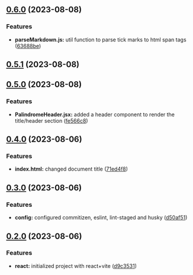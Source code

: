 ## [0.6.0](https://github.com/zhid0399123/freecodecamp-palindrome-checker/compare/0.5.1...0.6.0) (2023-08-08)

### Features

- **parseMarkdown.js:** util function to parse tick marks to html span tags ([63688be](https://github.com/zhid0399123/freecodecamp-palindrome-checker/commit/63688be81f859767cf2b6cfeeeaa414b7faf4ecb))

## [0.5.1](https://github.com/zhid0399123/freecodecamp-palindrome-checker/compare/0.5.0...0.5.1) (2023-08-08)

## [0.5.0](https://github.com/zhid0399123/freecodecamp-palindrome-checker/compare/0.4.0...0.5.0) (2023-08-08)

### Features

- **PalindromeHeader.jsx:** added a header component to render the title/header section ([fe566c8](https://github.com/zhid0399123/freecodecamp-palindrome-checker/commit/fe566c8cb84fe867a2b9c753b24379c9bdda3de3))

## [0.4.0](https://github.com/zhid0399123/freecodecamp-palindrome-checker/compare/0.3.0...0.4.0) (2023-08-06)

### Features

- **index.html:** changed document title ([71ed4f8](https://github.com/zhid0399123/freecodecamp-palindrome-checker/commit/71ed4f85e6175069b4221d4815d0e1e7d777ff98))

## [0.3.0](https://github.com/zhid0399123/freecodecamp-palindrome-checker/compare/0.2.0...0.3.0) (2023-08-06)

### Features

- **config:** configured commitizen, eslint, lint-staged and husky ([d50af51](https://github.com/zhid0399123/freecodecamp-palindrome-checker/commit/d50af519ed14ff0c3e7fba89972506e255e9416f))

## [0.2.0](https://github.com/zhid0399123/freecodecamp-palindrome-checker/compare/d9c3531773711bb58dcfa4b81bd283ee55baf70e...0.2.0) (2023-08-06)

### Features

- **react:** initialized project with react+vite ([d9c3531](https://github.com/zhid0399123/freecodecamp-palindrome-checker/commit/d9c3531773711bb58dcfa4b81bd283ee55baf70e))
